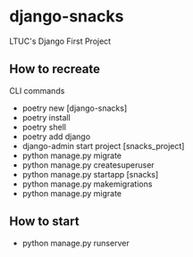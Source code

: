 # django-snacks

LTUC's Django First Project

## How to recreate

CLI commands

- poetry new [django-snacks]
- poetry install
- poetry shell
- poetry add django
- django-admin start project [snacks_project]
- python manage.py migrate
- python manage.py createsuperuser
- python manage.py startapp [snacks]
- python manage.py makemigrations
- python manage.py migrate

## How to start

- python manage.py runserver
